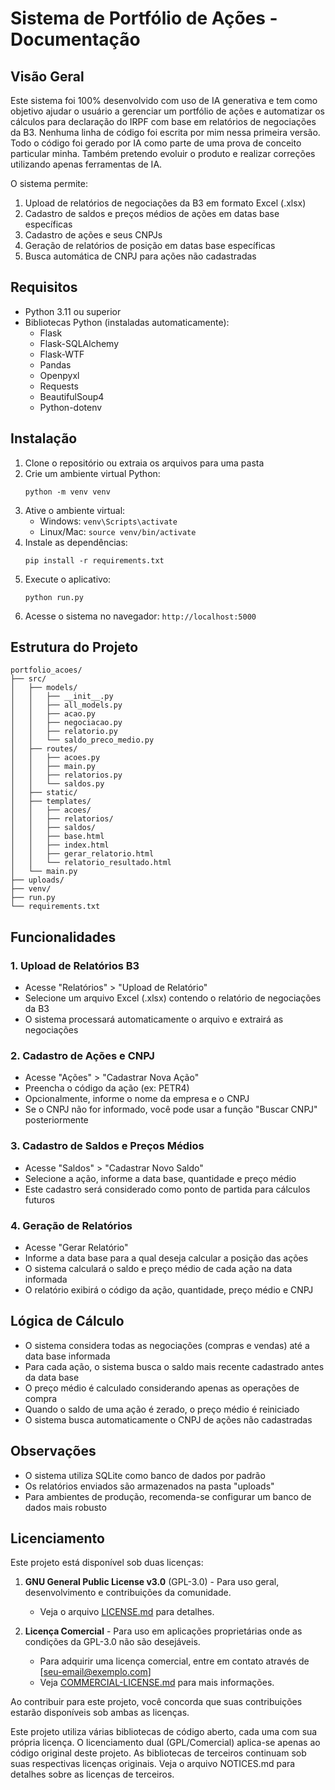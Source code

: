 # Sistema de Portfólio de Ações - Documentação

## Visão Geral

Este sistema foi 100% desenvolvido com uso de IA generativa e tem como objetivo ajudar o usuário a gerenciar um portfólio de ações e automatizar os cálculos para declaração do IRPF com base em relatórios de negociações da B3.
Nenhuma linha de código foi escrita por mim nessa primeira versão. Todo o código foi gerado por IA como parte de uma prova de conceito particular minha. 
Também pretendo evoluir o produto e realizar correções utilizando apenas ferramentas de IA. 

O sistema permite:

1. Upload de relatórios de negociações da B3 em formato Excel (.xlsx)
2. Cadastro de saldos e preços médios de ações em datas base específicas
3. Cadastro de ações e seus CNPJs
4. Geração de relatórios de posição em datas base específicas
5. Busca automática de CNPJ para ações não cadastradas

## Requisitos

- Python 3.11 ou superior
- Bibliotecas Python (instaladas automaticamente):
  - Flask
  - Flask-SQLAlchemy
  - Flask-WTF
  - Pandas
  - Openpyxl
  - Requests
  - BeautifulSoup4
  - Python-dotenv

## Instalação

1. Clone o repositório ou extraia os arquivos para uma pasta
2. Crie um ambiente virtual Python:
   ```
   python -m venv venv
   ```
3. Ative o ambiente virtual:
   - Windows: `venv\Scripts\activate`
   - Linux/Mac: `source venv/bin/activate`
4. Instale as dependências:
   ```
   pip install -r requirements.txt
   ```
5. Execute o aplicativo:
   ```
   python run.py
   ```
6. Acesse o sistema no navegador: `http://localhost:5000`

## Estrutura do Projeto

```
portfolio_acoes/
├── src/
│   ├── models/
│   │   ├── __init__.py
│   │   ├── all_models.py
│   │   ├── acao.py
│   │   ├── negociacao.py
│   │   ├── relatorio.py
│   │   └── saldo_preco_medio.py
│   ├── routes/
│   │   ├── acoes.py
│   │   ├── main.py
│   │   ├── relatorios.py
│   │   └── saldos.py
│   ├── static/
│   ├── templates/
│   │   ├── acoes/
│   │   ├── relatorios/
│   │   ├── saldos/
│   │   ├── base.html
│   │   ├── index.html
│   │   ├── gerar_relatorio.html
│   │   └── relatorio_resultado.html
│   └── main.py
├── uploads/
├── venv/
├── run.py
└── requirements.txt
```

## Funcionalidades

### 1. Upload de Relatórios B3

- Acesse "Relatórios" > "Upload de Relatório"
- Selecione um arquivo Excel (.xlsx) contendo o relatório de negociações da B3
- O sistema processará automaticamente o arquivo e extrairá as negociações

### 2. Cadastro de Ações e CNPJ

- Acesse "Ações" > "Cadastrar Nova Ação"
- Preencha o código da ação (ex: PETR4)
- Opcionalmente, informe o nome da empresa e o CNPJ
- Se o CNPJ não for informado, você pode usar a função "Buscar CNPJ" posteriormente

### 3. Cadastro de Saldos e Preços Médios

- Acesse "Saldos" > "Cadastrar Novo Saldo"
- Selecione a ação, informe a data base, quantidade e preço médio
- Este cadastro será considerado como ponto de partida para cálculos futuros

### 4. Geração de Relatórios

- Acesse "Gerar Relatório"
- Informe a data base para a qual deseja calcular a posição das ações
- O sistema calculará o saldo e preço médio de cada ação na data informada
- O relatório exibirá o código da ação, quantidade, preço médio e CNPJ

## Lógica de Cálculo

- O sistema considera todas as negociações (compras e vendas) até a data base informada
- Para cada ação, o sistema busca o saldo mais recente cadastrado antes da data base
- O preço médio é calculado considerando apenas as operações de compra
- Quando o saldo de uma ação é zerado, o preço médio é reiniciado
- O sistema busca automaticamente o CNPJ de ações não cadastradas

## Observações

- O sistema utiliza SQLite como banco de dados por padrão
- Os relatórios enviados são armazenados na pasta "uploads"
- Para ambientes de produção, recomenda-se configurar um banco de dados mais robusto

## Licenciamento

Este projeto está disponível sob duas licenças:

1. **GNU General Public License v3.0** (GPL-3.0) - Para uso geral, desenvolvimento e contribuições da comunidade.
   - Veja o arquivo [LICENSE.md](LICENSE.md) para detalhes.

2. **Licença Comercial** - Para uso em aplicações proprietárias onde as condições da GPL-3.0 não são desejáveis.
   - Para adquirir uma licença comercial, entre em contato através de [seu-email@exemplo.com]
   - Veja [COMMERCIAL-LICENSE.md](COMMERCIAL-LICENSE.md) para mais informações.

Ao contribuir para este projeto, você concorda que suas contribuições estarão disponíveis sob ambas as licenças.

Este projeto utiliza várias bibliotecas de código aberto, cada uma com sua própria licença.
O licenciamento dual (GPL/Comercial) aplica-se apenas ao código original deste projeto.
As bibliotecas de terceiros continuam sob suas respectivas licenças originais.
Veja o arquivo NOTICES.md para detalhes sobre as licenças de terceiros.

